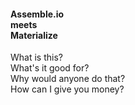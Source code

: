   <div id="toc">
  <h4>Assemble.io<br>meets<br>Materialize</h4>
  <ul class="section table-of-contents">
  <li><a href="#one" class="collection-item">What is this?</a></li>
  <li><a href="#two" class="collection-item">What's it good for?</a></li>
  <li><a href="#three" class="collection-item">Why would anyone do that?</a></li>
  <li><a href="#four" class="collection-item">How can I give you money?</a></li>
  </ul>
  </div>